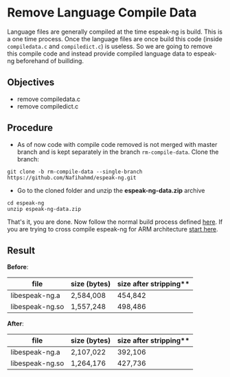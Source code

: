# Remove Language Compile Data
Language files are generally compiled at the time espeak-ng is build. This is a one time process. Once the language files are once build this code (inside `compiledata.c` and `compiledict.c`) is useless. So we are going to remove this compile code and instead provide compiled language data to espeak-ng beforehand of buillding.

## Objectives
- remove compiledata.c
- remove compiledict.c

## Procedure
- As of now code with compile code removed is not merged with master branch and is kept separately in the branch `rm-compile-data`. Clone the branch:
```
git clone -b rm-compile-data --single-branch https://github.com/Nafihahmd/espeak-ng.git
```
- Go to the cloned folder and unzip the **espeak-ng-data.zip** archive
```
cd espeak-ng
unzip espeak-ng-data.zip
```
That's it, you are done. Now follow the normal build process defined [here](building.md). If you are trying to cross compile espeak-ng for ARM architecture [start here](https://github.com/Nafihahmd/espeak-ng#cross-compiling).

## Result

**Before**:

|file                      | size (bytes) | size after stripping** |
---------------------  |  ---------------- | -----------------------
|libespeak-ng.a   |2,584,008     |454,842  |
|libespeak-ng.so |1,557,248      | 498,486 |

**After**:

|file                      | size (bytes) | size after stripping** |
---------------------  |  ---------------- | -----------------------
|libespeak-ng.a   |2,107,022     |392,106  |
|libespeak-ng.so |1,264,176      | 427,736 |

